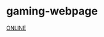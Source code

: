 # gaming-webpage
<a href="https://maciekbe1.github.io/CodersLab_WRO_FRO_W_03_Warsztaty1/." target="_blank">ONLINE<a>
